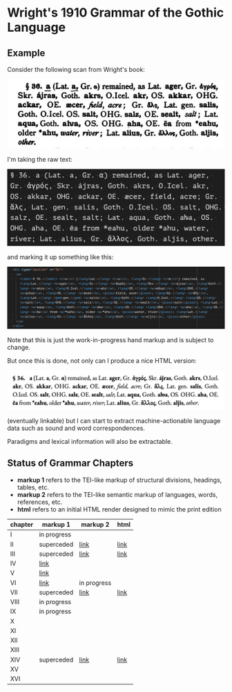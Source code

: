 # Wright's 1910 Grammar of the Gothic Language

## Example

Consider the following scan from Wright's book:

![](https://raw.githubusercontent.com/jtauber/gothica/main/wright-1910-grammar/img/img1.png)

I'm taking the raw text:

![](https://raw.githubusercontent.com/jtauber/gothica/main/wright-1910-grammar/img/img2.png)

and marking it up something like this:

![](https://raw.githubusercontent.com/jtauber/gothica/main/wright-1910-grammar/img/img3.png)

Note that this is just the work-in-progress hand markup and is subject to change.

But once this is done, not only can I produce a nice HTML version:

![](https://raw.githubusercontent.com/jtauber/gothica/main/wright-1910-grammar/img/img4.png)

(eventually linkable) but I can start to extract machine-actionable language data such as sound and word correspondences.

Paradigms and lexical information will also be extractable.

## Status of Grammar Chapters

* **markup 1** refers to the TEI-like markup of structural divisions, headings, tables, etc.
* **markup 2** refers to the TEI-like semantic markup of languages, words, references, etc.
* **html** refers to an initial HTML render designed to mimic the print edition

| chapter | markup 1              | markup 2              | html                   |
|---------|-----------------------|-----------------------|------------------------|
| I       | in progress           |                       |                        |
| II      | superceded            | [link](chapter02.xml) | [link](chapter02.html) |
| III     | superceded            | [link](chapter03.xml) | [link](chapter03.html) |
| IV      | [link](chapter04.xml) |                       |                        |
| V       | [link](chapter05.xml) |                       |                        |
| VI      | [link](chapter06.xml) | in progress           |                        |
| VII     | superceded            | [link](chapter07.xml) | [link](chapter07.html) |
| VIII    | in progress           |                       |                        |
| IX      | in progress           |                       |                        |
| X       |                       |                       |                        |
| XI      |                       |                       |                        |
| XII     |                       |                       |                        |
| XIII    |                       |                       |                        |
| XIV     | superceded            | [link](chapter14.xml) | [link](chapter14.html) |
| XV      |                       |                       |                        |
| XVI     |                       |                       |                        |
